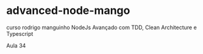 # advanced-node-mango
curso rodrigo manguinho NodeJs Avançado com TDD, Clean Architecture e Typescript

Aula 34
